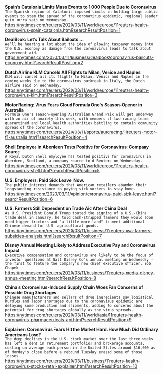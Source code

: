 **Spain's Catalonia Limits Mass Events to 1,000 People Due to Coronavirus**\
`The Spanish region of Catalonia imposed limits on holding large public events to stem the spread of the coronavirus epidemic, regional leader Quim Torra said on Wednesday.`\
https://nytimes.com/reuters/2020/03/11/world/europe/11reuters-health-coronavirus-spain-catalonia.html?searchResultPosition=1

**DealBook: Let’s Talk About Bailouts …**\
`We’ll be hearing a lot about the idea of plowing taxpayer money into the U.S. economy as damage from the coronavirus leads to talk about government aid.`\
https://nytimes.com/2020/03/11/business/dealbook/coronavirus-bailouts-economy.html?searchResultPosition=2

**Dutch Airline KLM Cancels All Flights to Milan, Venice and Naples**\
`KLM will cancel all its flights to Milan, Venice and Naples in the coming weeks due to the coronavirus outbreak in Italy, the Dutch airline said on Wednesday.`\
https://nytimes.com/reuters/2020/03/11/world/europe/11reuters-health-coronavirus-klm.html?searchResultPosition=3

**Motor Racing: Virus Fears Cloud Formula One's Season-Opener in Australia**\
`Formula One's season-opening Australian Grand Prix will get underway with an air of anxiety this week, with members of two racing teams quarantined and local health authorities battling to contain community spread of the coronavirus.`\
https://nytimes.com/reuters/2020/03/11/sports/autoracing/11reuters-motor-f1-australia.html?searchResultPosition=4

**Shell Employee in Aberdeen Tests Positive for Coronavirus: Company Source**\
`A Royal Dutch Shell employee has tested positive for coronavirus in Aberdeen, Scotland, a company source told Reuters on Wednesday.`\
https://nytimes.com/reuters/2020/03/11/world/europe/11reuters-health-coronavirus-shell.html?searchResultPosition=5

**U.S. Employers: Paid Sick Leave. Now.**\
`The public interest demands that American retailers abandon their longstanding resistance to paying sick workers to stay home.`\
https://nytimes.com/2020/03/11/opinion/coronavirus-paid-sick-leave.html?searchResultPosition=6

**U.S. Farmers Still Dependent on Trade Aid After China Deal**\
`As U.S. President Donald Trump touted the signing of a U.S.-China trade deal in January, he told cash-strapped farmers they would soon need bigger tractors and "a little more land" to meet additional Chinese demand for U.S. agricultural goods.`\
https://nytimes.com/reuters/2020/03/11/business/11reuters-usa-farmers-subsidies-analysis.html?searchResultPosition=7

**Disney Annual Meeting Likely to Address Executive Pay and Coronavirus Impact**\
`Executive compensation and coronavirus are likely to be the focus of investor questions at Walt Disney Co's annual meeting on Wednesday - the first to feature the company’s new chief executive officer, Bob Chapek.`\
https://nytimes.com/reuters/2020/03/11/business/11reuters-media-disney-annual-meeting.html?searchResultPosition=8

**China's Coronavirus-Induced Supply Chain Woes Fan Concerns of Possible Drug Shortages**\
`Chinese manufacturers and sellers of drug ingredients say logistical hurdles and labor shortages due to the coronavirus epidemic are delaying some production and shipments, adding to concerns about the potential for drug shortages globally as the virus spreads.`\
https://nytimes.com/reuters/2020/03/11/world/asia/11reuters-health-coronavirus-pharmaceuticals-api.html?searchResultPosition=9

**Explainer: Coronavirus Fears Hit the Market Hard. How Much Did Ordinary Americans Lose?**\
`The deep declines in the U.S. stock market over the last three weeks has left a dent in retirement portfolios and brokerage accounts, costing on average each person in the United States around $16,000 as of Monday's close before a rebound Tuesday erased some of those losses.`\
https://nytimes.com/reuters/2020/03/11/business/11reuters-health-coronavirus-stocks-retail-explainer.html?searchResultPosition=10

